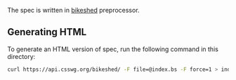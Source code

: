 The spec is written in [bikeshed](https://github.com/tabatkins/bikeshed) preprocessor.

## Generating HTML

To generate an HTML version of spec, run the following command in this directory:

```sh
curl https://api.csswg.org/bikeshed/ -F file=@index.bs -F force=1 > index.html
```
